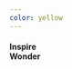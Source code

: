 ```yaml
---
color: yellow
---
```

<h4 class="contained fit-text sans center-align white-text">Inspire<br />Wonder</h4>
<style>
  .inspire-wonder {
    background: url("/assets/images/home-slides/slide1.jpg");
    background-size: cover;
  }
</style>
